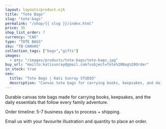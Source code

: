 ```yaml
---
layout: layouts/product.njk
title: "Tote Bags"
slug: "tote-bags"
permalink: "/shop/{{ slug }}/index.html"
price: 35
shop_list_order: 7
currency: "CAD"
type: "TOTE BAGS"
sku: "TB-CANVAS"
collection_tags: ["bags","gifts"]
images:
  - src: "/images/products/tote-bags/tote-bags.jpg"
buy_url: "mailto:katisunray@gmail.com?subject=Tote%20Bag%20Order"
in_stock: true
seo:
  title: "Tote Bags | Kati Sunray STUDIO"
  description: "Canvas tote bags for carrying books, keepsakes, and daily essentials."
---
```


Durable canvas tote bags made for carrying books, keepsakes, and the daily essentials that follow every family adventure.

Order timeline: 5-7 business days to process + shipping.

Email us with your favourite illustration and quantity to place an order.
